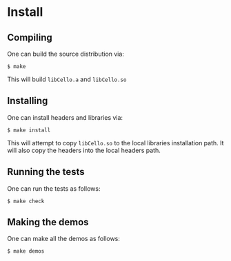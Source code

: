 Install
=======


Compiling
---------

One can build the source distribution via:

    $ make

This will build `libCello.a` and `libCello.so`


Installing
----------

One can install headers and libraries via:

    $ make install

This will attempt to copy `libCello.so` to the local libraries installation path.
It will also copy the headers into the local headers path.


Running the tests
-----------------

One can run the tests as follows:

    $ make check

Making the demos
----------------

One can make all the demos as follows:

    $ make demos